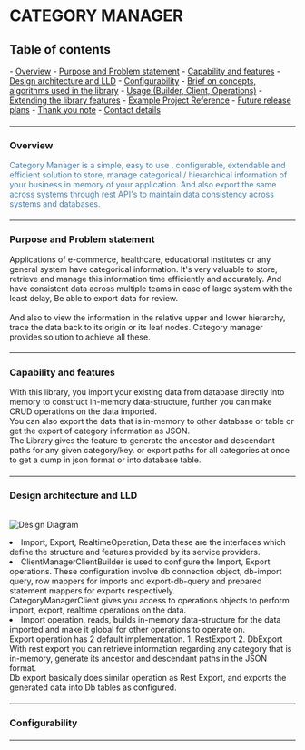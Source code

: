 # CATEGORY MANAGER

<h2>Table of contents</h2>
- <a href="#overview">Overview</a>
- <a href="#purpose">Purpose and Problem statement</a>
- <a href="#features">Capability and features</a>
- <a href="#design">Design architecture and LLD</a>
- <a href="#configurability">Configurability</a>
- <a href="#concepts">Brief on concepts, algorithms used in the library</a>
- <a href="#usage">Usage (Builder, Client, Operations)</a>
- <a href="#extension">Extending the library features</a>
- <a href="#example">Example Project Reference</a>
- <a href="#future-plans">Future release plans</a>
- <a href="#thank-you-note">Thank you note</a>
- <a href="#contact">Contact details</a>

##### <hr>
<div id="overview">
<h3> Overview </h3>
<p style="color: steelblue; font-weight: regular;">
    Category Manager is a simple, easy to use , configurable, extendable and efficient solution to store, manage categorical / hierarchical 
    information of your business in memory of your application. And also export the same across systems through rest API's to maintain 
    data consistency across systems and databases.
</p>
</div>

##### <hr>
<div id="purpose">
<h3> Purpose and Problem statement </h3>
<p>
Applications of e-commerce, healthcare, educational institutes or any general system have categorical information.
It's very valuable to store, retrieve and manage this information time efficiently and accurately. And have consistent data across multiple
teams in case of large system with the least delay, Be able to export data for review.<br><br>
And also to view the information in the relative upper and lower hierarchy, trace the data back to its origin or its leaf nodes.
Category manager provides solution to achieve all these.
</p>
</div>

##### <hr>
<div id="features">
<h3> Capability and features </h3>
<p>
With this library, you import your existing data from database directly into memory to construct in-memory data-structure,
further you can make CRUD operations on the data imported. 
<br>
You can also export the data that is in-memory to other database or table or get the export of category information as JSON. 
<br>
The Library gives the feature to generate the ancestor and descendant paths for any given category/key.
or export paths for all categories at once to get a dump in json format or into database table.
</p>
</div>

##### <hr>
<div id="design">
<h3>Design architecture and LLD</h3>
<br>
<img alt="Design Diagram" src="./assets/design.png"></img>
<br>
<p>
<li>
    Import, Export, RealtimeOperation, Data these are the interfaces which define the structure and features provided by 
    its service providers.
</li>
<li>
    ClientManagerClientBuilder is used to configure the Import, Export operations. These configuration involve db connection object, 
    db-import query, row mappers for imports and export-db-query and prepared statement mappers for exports respectively.
</li>
    CategoryManagerClient gives you access to operations objects to perform import, export, realtime operations on the data.
<li>
    Import operation, reads, builds in-memory data-structure for the data imported and make it global for other operations
    to operate on.
</li>
    Export operation has 2 default implementation. 1. RestExport 2. DbExport
    <br>
    With rest export you can retrieve information regarding any category that is in-memory, generate its ancestor and 
    descendant paths in the JSON format.
    <br>
    Db export basically does similar operation as Rest Export, and exports the generated data into Db tables as configured.
</p>
</div>

##### <hr>
<div id="configurability">
<h3>Configurability</h3>
<p>

</p>
</div>

##### <hr>
<div id="concepts">

</div>